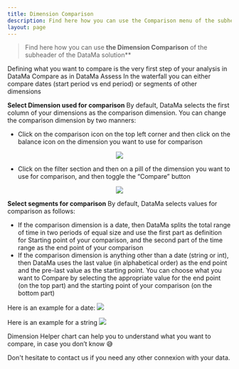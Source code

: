 ```yaml
---
title: Dimension Comparison
description: Find here how you can use the Comparison menu of the subheader of the DataMa Solutions
layout: page
---
```


> Find here how you can use **the Dimension Comparison** of the subheader of the DataMa solution**



Defining what you want to compare is the very first step of your analysis in DataMa Compare as in DataMa Assess
In the waterfall you can either compare dates (start period vs end period) or segments of other dimensions

**Select Dimension used for comparison**
By default, DataMa selects the first column of your dimensions as the comparison dimension. 
You can change the comparison dimension by two manners: 
- Click on the comparison icon on the top left corner and then click on the balance icon on the dimension you want to use for comparison
<center><img src="{{site.url}}/{{site.baseurl}}/core_app/new/interface/subheader/images/comparison.png"/></center>

- Click on the filter section and then on a pill of the dimension you want to use for comparison, and then toggle the “Compare” button 

<center><img src="{{site.url}}/{{site.baseurl}}/core_app/new/interface/subheader/images/comparison2.png"/></center>

**Select segments for comparison**
By default, DataMa selects values for comparison as follows: 
- If the comparison dimension is a date, then DataMa splits the total range of time in two periods of equal size and use the first part as definition for Starting point of your comparison, and the second part of the time range as the end point of your comparison
- If the comparison dimension is anything other than a date (string or int), then DataMa uses the last value (in alphabetical order) as the end point and the pre-last value as the starting point.
You can choose what you want to Compare by selecting the appropriate value for the end point (on the top part) and the starting point of your comparison (on the bottom part)

Here is an example for a date:
<left><img src="{{site.url}}/{{site.baseurl}}/core_app/new/interface/subheader/images/comparison_date.png"/></left>

Here is an example for a string
<left><img src="{{site.url}}/{{site.baseurl}}/core_app/new/interface/subheader/images/comparison_text.png"/></left>

Dimension Helper chart can help you to understand what you want to compare, in case you don’t know 😅


Don't hesitate to contact us if you need any other connexion with your data.

